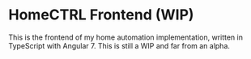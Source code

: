# HomeCTRL Frontend (WIP)

This is the frontend of my home automation implementation, written in TypeScript with Angular 7. This is still a WIP and far from an alpha.